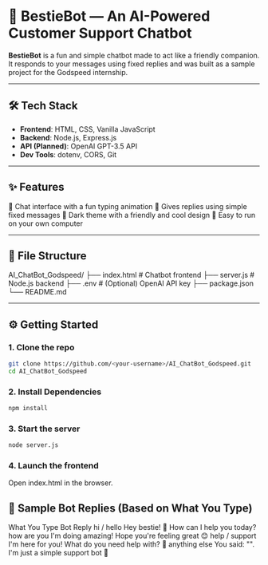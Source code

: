 # 🖤 BestieBot — An AI-Powered Customer Support Chatbot 

**BestieBot** is a fun and simple chatbot made to act like a friendly companion. It responds to your messages using fixed replies and was built as a sample project for the Godspeed internship.

---

## 🛠️ Tech Stack

- **Frontend**: HTML, CSS, Vanilla JavaScript  
- **Backend**: Node.js, Express.js  
- **API (Planned)**: OpenAI GPT-3.5 API  
- **Dev Tools**: dotenv, CORS, Git

---

## ✨ Features

💬 Chat interface with a fun typing animation
🧠 Gives replies using simple fixed messages
🎨 Dark theme with a friendly and cool design
🚀 Easy to run on your own computer

---

## 📁 File Structure
AI_ChatBot_Godspeed/
├── index.html # Chatbot frontend
├── server.js # Node.js backend
├── .env # (Optional) OpenAI API key
├── package.json
└── README.md

---

## ⚙️ Getting Started

### 1. Clone the repo
```bash
git clone https://github.com/<your-username>/AI_ChatBot_Godspeed.git
cd AI_ChatBot_Godspeed
```

### 2. Install Dependencies
```bash
npm install
```

### 3. Start the server
```bash
node server.js
```
### 4. Launch the frontend
Open index.html in the browser.

## 💬 Sample Bot Replies (Based on What You Type)

What You Type	                  Bot Reply
hi / hello	                    Hey bestie! 💖 How can I help you today?
how are you	                    I'm doing amazing! Hope you're feeling great 😊
help / support	                I'm here for you! What do you need help with? 💬
anything else	                  You said: "<your message>". I'm just a simple support bot 💼



